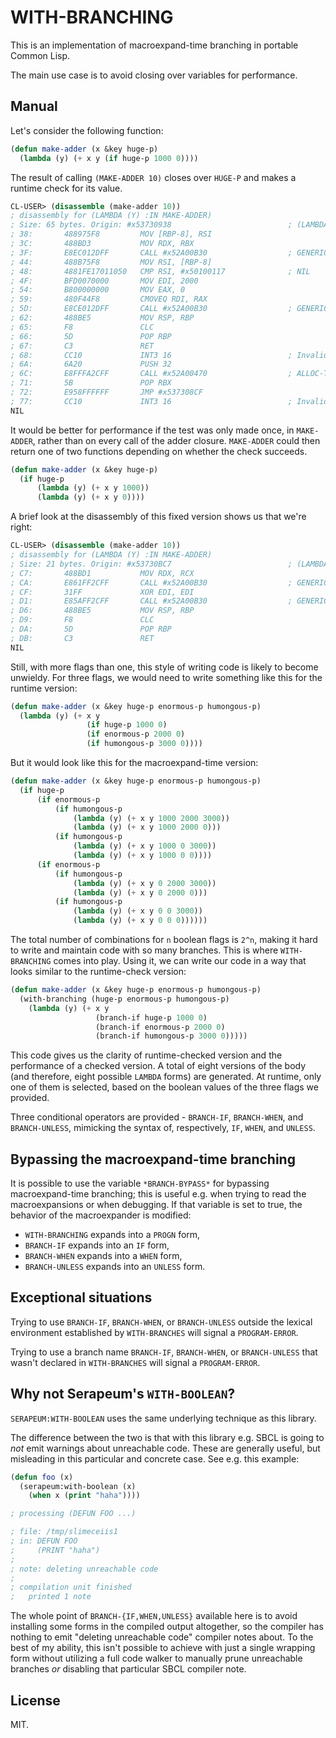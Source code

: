 # WITH-BRANCHING

This is an implementation of macroexpand-time branching in portable Common Lisp.

The main use case is to avoid closing over variables for performance.

## Manual

Let's consider the following function:

```lisp
(defun make-adder (x &key huge-p)
  (lambda (y) (+ x y (if huge-p 1000 0))))
```

The result of calling `(MAKE-ADDER 10)` closes over `HUGE-P` and makes a runtime check for its value.

```lisp
CL-USER> (disassemble (make-adder 10))
; disassembly for (LAMBDA (Y) :IN MAKE-ADDER)
; Size: 65 bytes. Origin: #x53730938                          ; (LAMBDA (Y) :IN MAKE-ADDER)
; 38:       488975F8         MOV [RBP-8], RSI
; 3C:       488BD3           MOV RDX, RBX
; 3F:       E8EC012DFF       CALL #x52A00B30                  ; GENERIC-+
; 44:       488B75F8         MOV RSI, [RBP-8]
; 48:       4881FE17011050   CMP RSI, #x50100117              ; NIL
; 4F:       BFD0070000       MOV EDI, 2000
; 54:       B800000000       MOV EAX, 0
; 59:       480F44F8         CMOVEQ RDI, RAX
; 5D:       E8CE012DFF       CALL #x52A00B30                  ; GENERIC-+
; 62:       488BE5           MOV RSP, RBP
; 65:       F8               CLC
; 66:       5D               POP RBP
; 67:       C3               RET
; 68:       CC10             INT3 16                          ; Invalid argument count trap
; 6A:       6A20             PUSH 32
; 6C:       E8FFFA2CFF       CALL #x52A00470                  ; ALLOC-TRAMP
; 71:       5B               POP RBX
; 72:       E958FFFFFF       JMP #x537308CF
; 77:       CC10             INT3 16                          ; Invalid argument count trap
NIL
```

It would be better for performance if the test was only made once, in `MAKE-ADDER`, rather than on every call of the adder closure. `MAKE-ADDER` could then return one of two functions depending on whether the check succeeds.

```lisp
(defun make-adder (x &key huge-p)
  (if huge-p
      (lambda (y) (+ x y 1000))
      (lambda (y) (+ x y 0))))
```

A brief look at the disassembly of this fixed version shows us that we're right:

```lisp
CL-USER> (disassemble (make-adder 10))
; disassembly for (LAMBDA (Y) :IN MAKE-ADDER)
; Size: 21 bytes. Origin: #x53730BC7                          ; (LAMBDA (Y) :IN MAKE-ADDER)
; C7:       488BD1           MOV RDX, RCX
; CA:       E861FF2CFF       CALL #x52A00B30                  ; GENERIC-+
; CF:       31FF             XOR EDI, EDI
; D1:       E85AFF2CFF       CALL #x52A00B30                  ; GENERIC-+
; D6:       488BE5           MOV RSP, RBP
; D9:       F8               CLC
; DA:       5D               POP RBP
; DB:       C3               RET
NIL
```

Still, with more flags than one, this style of writing code is likely to become unwieldy. For three flags, we would need to write something like this for the runtime version:

```lisp
(defun make-adder (x &key huge-p enormous-p humongous-p)
  (lambda (y) (+ x y
                 (if huge-p 1000 0)
                 (if enormous-p 2000 0)
                 (if humongous-p 3000 0))))
```

But it would look like this for the macroexpand-time version:

```lisp
(defun make-adder (x &key huge-p enormous-p humongous-p)
  (if huge-p
      (if enormous-p
          (if humongous-p
              (lambda (y) (+ x y 1000 2000 3000))
              (lambda (y) (+ x y 1000 2000 0)))
          (if humongous-p
              (lambda (y) (+ x y 1000 0 3000))
              (lambda (y) (+ x y 1000 0 0))))
      (if enormous-p
          (if humongous-p
              (lambda (y) (+ x y 0 2000 3000))
              (lambda (y) (+ x y 0 2000 0)))
          (if humongous-p
              (lambda (y) (+ x y 0 0 3000))
              (lambda (y) (+ x y 0 0 0))))))
```

The total number of combinations for `n` boolean flags is `2^n`, making it hard to write and maintain code with so many branches. This is where `WITH-BRANCHING` comes into play. Using it, we can write our code in a way that looks similar to the runtime-check version:

```lisp
(defun make-adder (x &key huge-p enormous-p humongous-p)
  (with-branching (huge-p enormous-p humongous-p)
    (lambda (y) (+ x y
                   (branch-if huge-p 1000 0)
                   (branch-if enormous-p 2000 0)
                   (branch-if humongous-p 3000 0)))))
```

This code gives us the clarity of runtime-checked version and the performance of a checked version. A total of eight versions of the body (and therefore, eight possible `LAMBDA` forms) are generated. At runtime, only one of them is selected, based on the boolean values of the three flags we provided.

Three conditional operators are provided - `BRANCH-IF`, `BRANCH-WHEN`, and `BRANCH-UNLESS`, mimicking the syntax of, respectively, `IF`, `WHEN`, and `UNLESS`.

## Bypassing the macroexpand-time branching

It is possible to use the variable `*BRANCH-BYPASS*` for bypassing macroexpand-time branching; this is useful e.g. when trying to read the macroexpansions or when debugging. If that variable is set to true, the behavior of the macroexpander is modified:
* `WITH-BRANCHING` expands into a `PROGN` form,
* `BRANCH-IF` expands into an `IF` form,
* `BRANCH-WHEN` expands into a `WHEN` form,
* `BRANCH-UNLESS` expands into an `UNLESS` form.

## Exceptional situations

Trying to use `BRANCH-IF`, `BRANCH-WHEN`, or `BRANCH-UNLESS` outside the lexical environment established by `WITH-BRANCHES` will signal a `PROGRAM-ERROR`.

Trying to use a branch name `BRANCH-IF`, `BRANCH-WHEN`, or `BRANCH-UNLESS` that wasn't declared in `WITH-BRANCHES` will signal a `PROGRAM-ERROR`.

## Why not Serapeum's `WITH-BOOLEAN`?

`SERAPEUM:WITH-BOOLEAN` uses the same underlying technique as this library.

The difference between the two is that with this library e.g. SBCL is going to *not* emit warnings about unreachable code. These are generally useful, but misleading in this particular and concrete case. See e.g. this example:

```lisp
(defun foo (x)
  (serapeum:with-boolean (x)
    (when x (print "haha"))))

; processing (DEFUN FOO ...)

; file: /tmp/slimeceiis1
; in: DEFUN FOO
;     (PRINT "haha")
; 
; note: deleting unreachable code
; 
; compilation unit finished
;   printed 1 note
```

The whole point of `BRANCH-{IF,WHEN,UNLESS}` available here is to avoid installing some forms in the compiled output altogether, so the compiler has nothing to emit "deleting unreachable code" compiler notes about. To the best of my ability, this isn't possible to achieve with just a single wrapping form without utilizing a full code walker to manually prune unreachable branches *or* disabling that particular SBCL compiler note.

## License

MIT.
